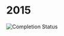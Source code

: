# 2015

![Completion Status](https://img.shields.io/endpoint?url=https://raw.githubusercontent.com/Nyaaa/advent-of-code/master/2015/badge.json)
